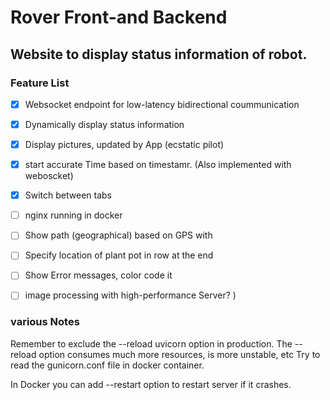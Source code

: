 # Rover Front-and Backend

## Website to display status information of robot. 


### Feature List
- [x] Websocket endpoint for low-latency bidirectional coummunication
- [x] Dynamically display status information
- [X] Display pictures, updated by App (ecstatic pilot)
- [x] start accurate Time based on timestamr. (Also implemented with weboscket)
- [X] Switch between tabs
- [ ] nginx running in docker
- [ ] Show path (geographical) based on GPS with 
- [ ] Specify location of plant pot in row at the end
- [ ] Show Error messages, color code it
- [ ] image processing with high-performance Server? )





### various Notes
Remember to exclude the --reload uvicorn option in production. The --reload option consumes much more resources, is more unstable, etc
Try to read the gunicorn.conf file in docker container. 

In Docker you can add --restart option to restart server if it crashes.

